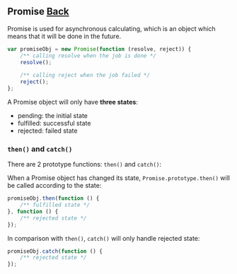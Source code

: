 ## Promise [Back](./../es6.md)

Promise is used for asynchronous calculating, which is an object which means that it will be done in the future.

```js
var promiseObj = new Promise(function (resolve, reject)) {
    /** calling resolve when the job is done */
    resolve();
    
    /** calling reject when the job failed */
    reject();
};
```

A Promise object will only have **three states**:

- pending: the initial state
- fulfilled: successful state
- rejected: failed state

### `then()` and `catch()`

There are 2 prototype functions: `then()` and `catch()`:

When a Promise object has changed its state, `Promise.prototype.then()` will be called according to the state:

```js
promiseObj.then(function () {
    /** fulfilled state */
}, function () {
    /** rejected state */
});
```

In comparison with `then()`, `catch()` will only handle rejected state:

```js
promiseObj.catch(function () {
    /** rejected state */
});
```